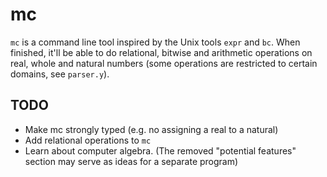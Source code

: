 # mc

`mc` is a command line tool inspired by the Unix tools `expr` and `bc`. When
finished, it'll be able to do relational, bitwise and arithmetic operations on
real, whole and natural numbers (some operations are restricted to certain
domains, see `parser.y`).

## TODO

- Make mc strongly typed (e.g. no assigning a real to a natural)
- Add relational operations to `mc`
- Learn about computer algebra. (The removed "potential features" section may
  serve as ideas for a separate program)
